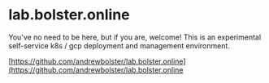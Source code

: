 # lab.bolster.online


You've no need to be here, but if you are, welcome! This is an experimental self-service k8s / gcp deployment and management environment.

[https://github.com/andrewbolster/lab.bolster.online](https://github.com/andrewbolster/lab.bolster.online
